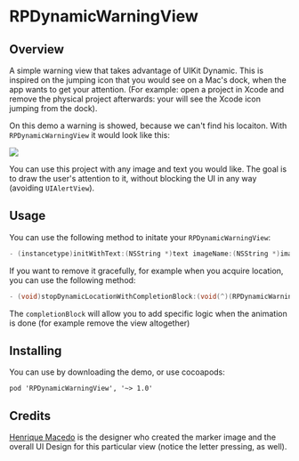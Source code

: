RPDynamicWarningView
====================

Overview
---------

A simple warning view that takes advantage of UIKit Dynamic. This is inspired on the jumping icon that you would see on a Mac's dock, when the app wants to get your attention. (For example: open a project in Xcode and remove the physical project afterwards: your will see the Xcode icon jumping from the dock). 

On this demo a warning is showed, because we can't find his locaiton. With `RPDynamicWarningView` it would look like this:


<img src="https://raw.github.com/RuiAAPeres/RPDynamicWarningView/master/demo.gif">
          

You can use this project with any image and text you would like. The goal is to draw the user's attention to it, without blocking the UI in any way (avoiding `UIAlertView`).

Usage
---------

You can use the following method to initate your `RPDynamicWarningView`:

```objective-c
- (instancetype)initWithText:(NSString *)text imageName:(NSString *)imageName;
```

If you want to remove it gracefully, for example when you acquire location, you can use the following method:

```objective-c
- (void)stopDynamicLocationWithCompletionBlock:(void(^)(RPDynamicWarningView *dynamicLocationView))completionBlock;
```

The `completionBlock` will allow you to add specific logic when the animation is done (for example remove the view altogether) 

Installing
---------
You can use by downloading the demo, or use cocoapods:

`pod 'RPDynamicWarningView', '~> 1.0'`

Credits
---------

[Henrique Macedo](https://twitter.com/henrikemacedo) is the designer who created the marker image and the overall UI Design for this particular view (notice the letter pressing, as well).
